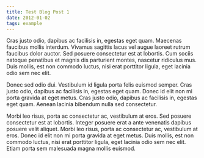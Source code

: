 ```yaml
---
title: Test Blog Post 1
date: 2012-01-02
tags: example
---
```


Cras justo odio, dapibus ac facilisis in, egestas eget quam. Maecenas faucibus mollis interdum. Vivamus sagittis lacus vel augue laoreet rutrum faucibus dolor auctor. Sed posuere consectetur est at lobortis. Cum sociis natoque penatibus et magnis dis parturient montes, nascetur ridiculus mus. Duis mollis, est non commodo luctus, nisi erat porttitor ligula, eget lacinia odio sem nec elit.

Donec sed odio dui. Vestibulum id ligula porta felis euismod semper. Cras justo odio, dapibus ac facilisis in, egestas eget quam. Donec id elit non mi porta gravida at eget metus. Cras justo odio, dapibus ac facilisis in, egestas eget quam. Aenean lacinia bibendum nulla sed consectetur.

Morbi leo risus, porta ac consectetur ac, vestibulum at eros. Sed posuere consectetur est at lobortis. Integer posuere erat a ante venenatis dapibus posuere velit aliquet. Morbi leo risus, porta ac consectetur ac, vestibulum at eros. Donec id elit non mi porta gravida at eget metus. Duis mollis, est non commodo luctus, nisi erat porttitor ligula, eget lacinia odio sem nec elit. Etiam porta sem malesuada magna mollis euismod.

